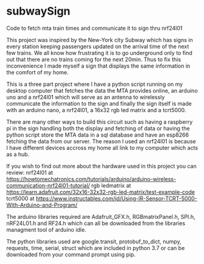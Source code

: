 # subwaySign
Code to fetch mta train times and communicate it to sign thru nrf24l01

This project was inspired by the New-York city Subway which has signs in every station keeping passengers updated 
on the arrival time of the next few trains. We all know how frustrating it is to go underground only to find out that
there are no trains coming for the next 20min. Thus to fix this inconvenience I made myself a sign that displays the same information
in the comfort of my home.

This is a three part project where I have a python script running on my desktop computer that fetches the data the MTA provides
online, an arduino uno and a nrf24l01 which will serve as an antenna to wirelessly communicate the information to the sign 
and finally the sign itself is made with an arduino nano, a nrf24l01, a 16x32 rgb led matrix and a tcrt5000.

There are many other ways to build this circuit such as having a raspberry pi in the sign handling both the display and fetching of data or
having the python script store the MTA data in a sql database and have an esp8266 fetching the data from our server. 
The reason I used an nrf24l01 is because I have different devices accross my home all link to my computer which acts as a hub.

If you wish to find out more about the hardware used in this project you can review:
nrf24l01 at https://howtomechatronics.com/tutorials/arduino/arduino-wireless-communication-nrf24l01-tutorial/
rgb ledmatrix at https://learn.adafruit.com/32x16-32x32-rgb-led-matrix/test-example-code
tcrt5000 at https://www.instructables.com/id/Using-IR-Sensor-TCRT-5000-With-Arduino-and-Program/

The arduino libraries required are Adafruit_GFX.h, RGBmatrixPanel.h, SPI.h, nRF24L01.h and RF24.h which can all be downloaded from
the libraries managment tool of arduino idle.

The python libraries used are google.transit, protobuf_to_dict, numpy, requests, time, serial, struct which are included in python 3.7 
or can be downloaded from your command prompt using pip.

